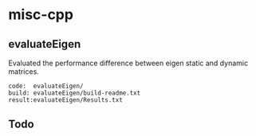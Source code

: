 # misc-cpp
## evaluateEigen
Evaluated the performance difference between eigen static and dynamic matrices.

    code:  evaluateEigen/
    build: evaluateEigen/build-readme.txt
    result:evaluateEigen/Results.txt  

## Todo
